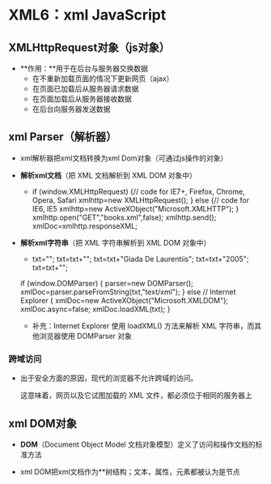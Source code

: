 # XML6：xml JavaScript

## XMLHttpRequest对象（js对象）

* **作用：**用于在后台与服务器交换数据
  * 在不重新加载页面的情况下更新网页（ajax）
  * 在页面已加载后从服务器请求数据
  * 在页面加载后从服务器接收数据
  * 在后台向服务器发送数据

## xml Parser（解析器）

* xml解析器把xml文档转换为xml Dom对象（可通过js操作的对象）

* **解析xml文档**（把 XML 文档解析到 XML DOM 对象中）

  * if (window.XMLHttpRequest)
    {// code for IE7+, Firefox, Chrome, Opera, Safari
    xmlhttp=new XMLHttpRequest();
    }
    else
    {// code for IE6, IE5
    xmlhttp=new ActiveXObject("Microsoft.XMLHTTP");
    }
    xmlhttp.open("GET","books.xml",false);
    xmlhttp.send();
    xmlDoc=xmlhttp.responseXML;

* **解析xml字符串**（把 XML 字符串解析到 XML DOM 对象中）

  *   txt="<bookstore><book>";
    txt=txt+"<title>Everyday Italian</title>";
    txt=txt+"<author>Giada De Laurentiis</author>";
    txt=txt+"<year>2005</year>";
    txt=txt+"</book></bookstore>";

    if (window.DOMParser)
    {
    parser=new DOMParser();
    xmlDoc=parser.parseFromString(txt,"text/xml");
    }
    else // Internet Explorer
    {
    xmlDoc=new ActiveXObject("Microsoft.XMLDOM");
    xmlDoc.async=false;
    xmlDoc.loadXML(txt); 
    }  

  * 补充：Internet Explorer 使用 loadXML() 方法来解析 XML 字符串，而其他浏览器使用 DOMParser 对象

### 跨域访问

* 出于安全方面的原因，现代的浏览器不允许跨域的访问。

  这意味着，网页以及它试图加载的 XML 文件，都必须位于相同的服务器上

## xml DOM对象

* **DOM**（Document Object Model 文档对象模型）定义了访问和操作文档的标准方法

* xml DOM把xml文档作为**树结构；文本，属性，元素都被认为是节点



